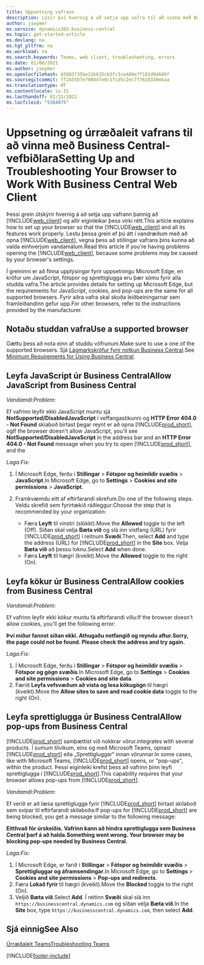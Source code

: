 ```yaml
---
title: Uppsetning vafrans
description: Lýsir því hvernig á að setja upp vafra til að vinna með Business Central og sasmþættum vörum.
author: jswymer
ms.service: dynamics365-business-central
ms.topic: get-started-article
ms.devlang: na
ms.tgt_pltfrm: na
ms.workload: na
ms.search.keywords: Teams, web client, troubleshooting, errors
ms.date: 01/08/2021
ms.author: jswymer
ms.openlocfilehash: b5083735be31b635cb3fc3ce404e7f182d04640f
ms.sourcegitcommit: ff2b55b7e790447e0c1fcd5c2ec7f7610338ebaa
ms.translationtype: HT
ms.contentlocale: is-IS
ms.lasthandoff: 02/15/2021
ms.locfileid: "5384975"
---
```

# <a name="setting-up-and-troubleshooting-your-browser-to-work-with-business-central-web-client"></a><span data-ttu-id="28c5f-103">Uppsetning og úrræðaleit vafrans til að vinna með Business Central-vefbiðlara</span><span class="sxs-lookup"><span data-stu-id="28c5f-103">Setting Up and Troubleshooting Your Browser to Work With Business Central Web Client</span></span>

<span data-ttu-id="28c5f-104">Þessi grein útskýrir hvernig á að setja upp vafrann þannig að [!INCLUDE[web_client](includes/web_client.md)] og allir eiginleikar þess virki rétt.</span><span class="sxs-lookup"><span data-stu-id="28c5f-104">This article explains how to set up your browser so that the [!INCLUDE[web_client](includes/web_client.md)] and all its features work properly.</span></span> <span data-ttu-id="28c5f-105">Lestu þessa grein ef þú átt í vandræðum með að opna [!INCLUDE[web_client](includes/web_client.md)], vegna þess að stillingar vafrans þíns kunna að valda einhverjum vandamálum.</span><span class="sxs-lookup"><span data-stu-id="28c5f-105">Read this article if you're having problems opening the [!INCLUDE[web_client](includes/web_client.md)], because some problems may be caused by your browser's settings.</span></span>

<span data-ttu-id="28c5f-106">Í greininni er að finna upplýsingar fyrir uppsetningu Microsoft Edge, en kröfur um JavaScript, fótspor og sprettiglugga eru þær sömu fyrir alla studda vafra.</span><span class="sxs-lookup"><span data-stu-id="28c5f-106">The article provides details for setting up Microsoft Edge, but the requirements for JavaScript, cookies, and pop-ups are the same for all supported browsers.</span></span> <span data-ttu-id="28c5f-107">Fyrir aðra vafra skal skoða leiðbeiningarnar sem framleiðandinn gefur upp.</span><span class="sxs-lookup"><span data-stu-id="28c5f-107">For other browsers, refer to the instructions provided by the manufacturer.</span></span>  

## <a name="use-a-supported-browser"></a><span data-ttu-id="28c5f-108">Notaðu studdan vafra</span><span class="sxs-lookup"><span data-stu-id="28c5f-108">Use a supported browser</span></span>

<span data-ttu-id="28c5f-109">Gættu þess að nota einn af studdu vöfrunum.</span><span class="sxs-lookup"><span data-stu-id="28c5f-109">Make sure to use a one of the supported browsers.</span></span> <span data-ttu-id="28c5f-110">Sjá [Lágmarkskröfur fyrir notkun Business Central](product-requirements.md#recommended-browsers).</span><span class="sxs-lookup"><span data-stu-id="28c5f-110">See [Minimum Requirements for Using Business Central](product-requirements.md#recommended-browsers).</span></span>  

## <a name="allow-javascript-from-business-central"></a><span data-ttu-id="28c5f-111">Leyfa JavaScript úr Business Central</span><span class="sxs-lookup"><span data-stu-id="28c5f-111">Allow JavaScript from Business Central</span></span>

<span data-ttu-id="28c5f-112">*Vandamál:*</span><span class="sxs-lookup"><span data-stu-id="28c5f-112">*Problem:*</span></span>

<span data-ttu-id="28c5f-113">Ef vafrinn leyfir ekki JavaScript muntu sjá **NotSupported/DisabledJavaScript** í veffangastikunni og **HTTP Error 404.0 - Not Found** skiaboð birtast þegar reynt er að opna [!INCLUDE[prod_short](includes/prod_short.md)], og</span><span class="sxs-lookup"><span data-stu-id="28c5f-113">If the browser doesn't allow JavaScript, you'll see **NotSupported/DisabledJavaScript** in the address bar and an **HTTP Error 404.0 - Not Found** message when you try to open [!INCLUDE[prod_short](includes/prod_short.md)], and the</span></span> 

<!-- http://localhost:8080/NotSupported/DisabledJavaScript HTTP Error 404.0 - Not Found
The resource you are looking for has been removed, had its name changed, or is temporarily unavailable. -->

<span data-ttu-id="28c5f-114">*Laga:*</span><span class="sxs-lookup"><span data-stu-id="28c5f-114">*Fix:*</span></span>

1. <span data-ttu-id="28c5f-115">Í Microsoft Edge, ferðu í **Stillingar** > **Fótspor og heimildir svæðis** > **JavaScript**.</span><span class="sxs-lookup"><span data-stu-id="28c5f-115">In Microsoft Edge, go to **Settings** > **Cookies and site permissions** > **JavaScript**.</span></span>
2. <span data-ttu-id="28c5f-116">Framkvæmdu eitt af eftirfarandi skrefum.</span><span class="sxs-lookup"><span data-stu-id="28c5f-116">Do one of the following steps.</span></span> <span data-ttu-id="28c5f-117">Veldu skrefið sem fyrirtækið ráðleggur:</span><span class="sxs-lookup"><span data-stu-id="28c5f-117">Choose the step that is recommended by your organization:</span></span>

    - <span data-ttu-id="28c5f-118">Færa **Leyft** til vinstri (slökkt).</span><span class="sxs-lookup"><span data-stu-id="28c5f-118">Move the **Allowed** toggle to the left (Off).</span></span> <span data-ttu-id="28c5f-119">Síðan skal velja **Bæta við** og slá inn vistfang (URL) fyrir [!INCLUDE[prod_short](includes/prod_short.md)] í reitnum **Svæði**.</span><span class="sxs-lookup"><span data-stu-id="28c5f-119">Then, select **Add** and type the address (URL) for [!INCLUDE[prod_short](includes/prod_short.md)] in the **Site** box.</span></span> <span data-ttu-id="28c5f-120">Velja **Bæta við** að þessu loknu.</span><span class="sxs-lookup"><span data-stu-id="28c5f-120">Select **Add** when done.</span></span>
    - <span data-ttu-id="28c5f-121">Færa **Leyft** til hægri (kveikt).</span><span class="sxs-lookup"><span data-stu-id="28c5f-121">Move the **Allowed** toggle to the right (On).</span></span>

## <a name="allow-cookies-from-business-central"></a><span data-ttu-id="28c5f-122">Leyfa kökur úr Business Central</span><span class="sxs-lookup"><span data-stu-id="28c5f-122">Allow cookies from Business Central</span></span>

<span data-ttu-id="28c5f-123">*Vandamál:*</span><span class="sxs-lookup"><span data-stu-id="28c5f-123">*Problem:*</span></span>

<span data-ttu-id="28c5f-124">Ef vafrinn leyfir ekki kökur muntu fá eftirfarandi villu:</span><span class="sxs-lookup"><span data-stu-id="28c5f-124">If the browser doesn't allow cookies, you'll get the following error:</span></span>

<span data-ttu-id="28c5f-125">**Því miður fannst síðan ekki. Athugaðu netfangið og reyndu aftur.**</span><span class="sxs-lookup"><span data-stu-id="28c5f-125">**Sorry, the page could not be found. Please check the address and try again.**</span></span> 

<span data-ttu-id="28c5f-126">*Laga:*</span><span class="sxs-lookup"><span data-stu-id="28c5f-126">*Fix:*</span></span>

1. <span data-ttu-id="28c5f-127">Í Microsoft Edge, ferðu í **Stillingar** > **Fótspor og heimildir svæðis** > **Fótspor og gögn svæðis**.</span><span class="sxs-lookup"><span data-stu-id="28c5f-127">In Microsoft Edge, go to **Settings** > **Cookies and site permissions** > **Cookies and site data**.</span></span>
2. <span data-ttu-id="28c5f-128">Færið **Leyfa vefsvæðum að vista og lesa kökugögn** til hægri (kveikt).</span><span class="sxs-lookup"><span data-stu-id="28c5f-128">Move the **Allow sites to save and read cookie data** toggle to the right (On).</span></span>  

## <a name="allow-pop-ups-from-business-central"></a><a name="popup"></a><span data-ttu-id="28c5f-129">Leyfa sprettiglugga úr Business Central</span><span class="sxs-lookup"><span data-stu-id="28c5f-129">Allow pop-ups from Business Central</span></span>

[!INCLUDE[prod_short](includes/prod_short.md)] <span data-ttu-id="28c5f-130">samþættist við nokkrar vörur.</span><span class="sxs-lookup"><span data-stu-id="28c5f-130">integrates with several products.</span></span> <span data-ttu-id="28c5f-131">Í sumum tilvikum, eins og með Microsoft Teams, opnast [!INCLUDE[prod_short](includes/prod_short.md)] eða „Sprettigluggar“ innan vörunnar.</span><span class="sxs-lookup"><span data-stu-id="28c5f-131">In some cases, like with Microsoft Teams, [!INCLUDE[prod_short](includes/prod_short.md)] opens, or "pop-ups", within the product.</span></span> <span data-ttu-id="28c5f-132">Þessi eiginleiki krefst þess að vafrinn þinn leyfi sprettiglugga í [!INCLUDE[prod_short](includes/prod_short.md)].</span><span class="sxs-lookup"><span data-stu-id="28c5f-132">This capability requires that your browser allows pop-ups from [!INCLUDE[prod_short](includes/prod_short.md)].</span></span>

<span data-ttu-id="28c5f-133">*Vandamál:*</span><span class="sxs-lookup"><span data-stu-id="28c5f-133">*Problem:*</span></span>

<span data-ttu-id="28c5f-134">Ef verið er að læsa sprettiglugga fyrir [!INCLUDE[prod_short](includes/prod_short.md)] birtast skilaboð sem svipar til eftirfarandi skilaboða:</span><span class="sxs-lookup"><span data-stu-id="28c5f-134">If pop-ups for [!INCLUDE[prod_short](includes/prod_short.md)] are being blocked, you get a message similar to the following message:</span></span>

<span data-ttu-id="28c5f-135">**Eitthvað fór úrskeiðis. Vafrinn kann að hindra sprettiglugga sem Business Central þarf á að halda.**</span><span class="sxs-lookup"><span data-stu-id="28c5f-135">**Something went wrong. Your browser may be blocking pop-ups needed by Business Central.**</span></span>

<!--
Something went wrong
Your browser may be blocking pop-ups needed by Business Central.

Change your browser settings to allow pop-ups or allow this for trusted domains, then try again.
If these settings are managed for your organization, you should contact your administrator for assistance.

Try again
-->
<span data-ttu-id="28c5f-136">*Laga:*</span><span class="sxs-lookup"><span data-stu-id="28c5f-136">*Fix:*</span></span>

1. <span data-ttu-id="28c5f-137">Í Microsoft Edge, er farið í **Stillingar** > **Fótspor og heimildir svæðis** > **Sprettigluggar og áframsendingar**.</span><span class="sxs-lookup"><span data-stu-id="28c5f-137">In Microsoft Edge, go to **Settings** > **Cookies and site permissions** > **Pop-ups and redirects**.</span></span>
2. <span data-ttu-id="28c5f-138">Færa **Lokað fyrir** til hægri (kveikt).</span><span class="sxs-lookup"><span data-stu-id="28c5f-138">Move the **Blocked** toggle to the right (On).</span></span>
3. <span data-ttu-id="28c5f-139">Veljið **Bæta við**.</span><span class="sxs-lookup"><span data-stu-id="28c5f-139">Select **Add**.</span></span> <span data-ttu-id="28c5f-140">Í reitinn **Svæði** skal slá inn `https://businesscentral.dynamics.com` og síðan velja **Bæta við**.</span><span class="sxs-lookup"><span data-stu-id="28c5f-140">In the **Site** box, type `https://businesscentral.dynamics.com`, then select **Add**.</span></span>

## <a name="see-also"></a><span data-ttu-id="28c5f-141">Sjá einnig</span><span class="sxs-lookup"><span data-stu-id="28c5f-141">See Also</span></span>

[<span data-ttu-id="28c5f-142">Úrræðaleit Teams</span><span class="sxs-lookup"><span data-stu-id="28c5f-142">Troubleshooting Teams</span></span>](admin-teams-troubleshooting.md)  

[!INCLUDE[footer-include](includes/footer-banner.md)]